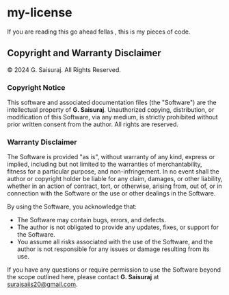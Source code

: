 # my-license
If you are reading this go ahead fellas , this is my pieces of code.
## Copyright and Warranty Disclaimer

© 2024 G. Saisuraj. All Rights Reserved.

### Copyright Notice

This software and associated documentation files (the "Software") are the intellectual property of **G. Saisuraj**. Unauthorized copying, distribution, or modification of this Software, via any medium, is strictly prohibited without prior written consent from the author. All rights are reserved.

### Warranty Disclaimer

The Software is provided "as is", without warranty of any kind, express or implied, including but not limited to the warranties of merchantability, fitness for a particular purpose, and non-infringement. In no event shall the author or copyright holder be liable for any claim, damages, or other liability, whether in an action of contract, tort, or otherwise, arising from, out of, or in connection with the Software or the use or other dealings in the Software.

By using the Software, you acknowledge that:
- The Software may contain bugs, errors, and defects.
- The author is not obligated to provide any updates, fixes, or support for the Software.
- You assume all risks associated with the use of the Software, and the author is not responsible for any issues or damage resulting from its use.

If you have any questions or require permission to use the Software beyond the scope outlined here, please contact **G. Saisuraj** at surajsaiis20@gmail.com.
